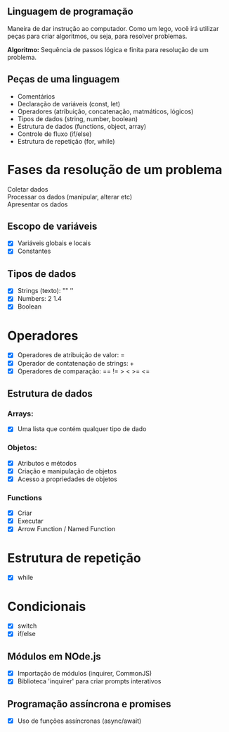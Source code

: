 ## Linguagem de programação

Maneira de dar instrução ao computador.
Como um lego, você irá utilizar peças para criar algoritmos, ou seja, para resolver problemas.

**Algoritmo:** Sequência de passos lógica e finita para resolução de um problema.

## Peças de uma linguagem

- Comentários
- Declaração de variáveis (const, let)
- Operadores (atribuição, concatenação, matmáticos, lógicos)
- Tipos de dados (string, number, boolean)
- Estrutura de dados (functions, object, array)
- Controle de fluxo (if/else)
- Estrutura de repetição (for, while)

# Fases da resolução de um problema

Coletar dados  
Processar os dados (manipular, alterar etc)  
Apresentar os dados


## Escopo de variáveis
- [x] Variáveis globais e locais  
- [x] Constantes

## Tipos de dados
- [x] Strings (texto): "" ''  
- [x] Numbers: 2 1.4  
- [x] Boolean  

# Operadores
- [x] Operadores de atribuição de valor: =
- [x] Operador de contatenação de strings: +
- [x] Operadores de comparação: == != > < >= <=

## Estrutura de dados

### Arrays:

- [x] Uma lista que contém qualquer tipo de dado

### Objetos:
- [x] Atributos e métodos  
- [x] Criação e manipulação de objetos  
- [x] Acesso a propriedades de objetos  

### Functions
- [x] Criar
- [x] Executar
- [x] Arrow Function / Named Function

# Estrutura de repetição
- [x] while

# Condicionais
- [x] switch
- [x] if/else

## Módulos em NOde.js
- [x] Importação de módulos (inquirer, CommonJS)
- [x] Biblioteca 'inquirer' para criar prompts interativos

## Programação assíncrona e promises
- [x] Uso de funções assíncronas (async/await)